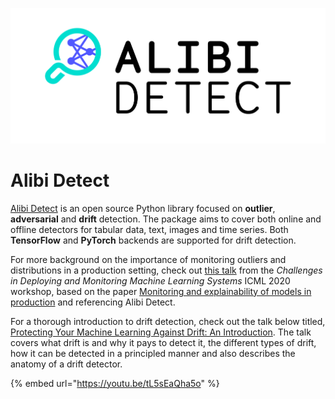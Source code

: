 ![Alibi Detect Logo](images/Alibi_Detect_Logo_rgb.png)

# Alibi Detect

[Alibi Detect](https://github.com/SeldonIO/alibi-detect) is an open source Python library 
focused on **outlier**, **adversarial** and **drift** detection. The package aims to cover 
both online and offline detectors for tabular data, text, images and time series. Both 
**TensorFlow** and **PyTorch** backends are supported for drift detection.

For more background on the importance of monitoring outliers and distributions in a production setting, check out 
[this talk](https://slideslive.com/38931758/monitoring-and-explainability-of-models-in-production?ref=speaker-37384-latest) 
from the *Challenges in Deploying and Monitoring Machine Learning Systems* ICML 2020 workshop, based on the paper 
[Monitoring and explainability of models in production](https://arxiv.org/abs/2007.06299) and referencing Alibi Detect.

For a thorough introduction to drift detection, check out the talk below titled, [Protecting Your Machine Learning Against Drift: An Introduction](https://youtu.be/tL5sEaQha5o). 
The talk covers what drift is and why it pays to detect it, the different types of drift, how it 
can be detected in a principled manner and also describes the anatomy of a drift detector.

{% embed url="https://youtu.be/tL5sEaQha5o" %}